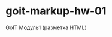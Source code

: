 # goit-markup-hw-01

GoIT Модуль1 (разметка HTML)

<!--
Вернуть цсс переменные
Создать миксины для transition
Убрать геометрию с блоков на миксы (блок\_\_элемент)
Кнопка закрытия модалки с выпадающим переключателем "закрыть"
Уплывающие с поля ввода наверх лейблы
-->
